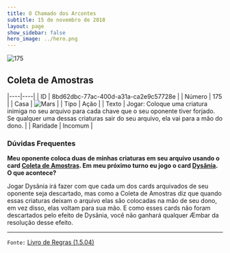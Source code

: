 ```yaml
---
title: O Chamado dos Arcontes
subtitle: 15 de novembro de 2018
layout: page
show_sidebar: false
hero_image: ../hero.png
---
```


![175](https://cdn.keyforgegame.com/media/card_front/pt/341_175_6FF5HPJG5FFV_pt.png)

## Coleta de Amostras

|----|----|
| ID | 8bd62dbc-77ac-400d-a31a-ca2e9c57728e |
| Número | 175 |
| Casa | ![Mars](https://archonarcana.com/images/thumb/d/de/Mars.png/22px-Mars.png "Marte") |
| Tipo | Ação |
| Texto | Jogar: Coloque uma criatura inimiga no seu arquivo para cada chave que o seu oponente tiver forjado. Se qualquer uma dessas criaturas sair do seu arquivo, ela vai para a mão do dono. |
| Raridade | Incomum |

### Dúvidas Frequentes

**Meu oponente coloca duas de minhas criaturas em seu arquivo
usando o card [Coleta de Amostras](/cota/175). Em meu próximo
turno eu jogo o card [Dysânia](/cota/141). O que acontece?**

Jogar Dysânia irá fazer com que cada um dos cards arquivados de seu
oponente seja descartado, mas como a Coleta de Amostras diz que
quando essas criaturas deixam o arquivo elas são colocadas na mão
de seu dono, em vez disso, elas voltam para sua mão. E como esses
cards não foram descartados pelo efeito de Dysânia, você não ganhará
qualquer Æmbar da resolução desse efeito.

<hr/>

`Fonte:` [Livro de Regras (1.5.04)](https://drive.google.com/open?id=14pM1J8ZR_4hZbGFZt-ArQdAGsHCPEQdE)
